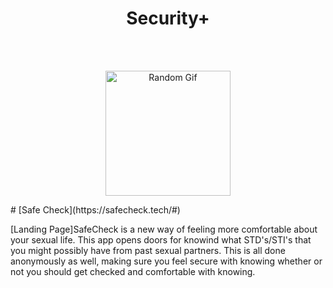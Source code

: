 <h1 align="center"> Security+ </h1> <br>
</h1> <br>
<p align="center">
  <img alt="Random Gif" title="Gif" src="https://media2.giphy.com/media/eCqFYAVjjDksg/giphy.gif?cid=790b76115cd077ea444d576a51cbdb1c&rid=giphy.gif" width="200" height="200">
</p>
# [Safe Check](https://safecheck.tech/#)

[Landing Page]SafeCheck is a new way of feeling more comfortable about your sexual life. This app opens doors for knowind what STD's/STI's that you might possibly have from past sexual partners. This is all done anonymously as well, making sure you feel secure with knowing whether or not you should get checked and comfortable with knowing.
